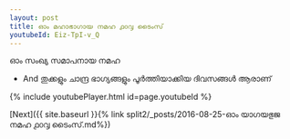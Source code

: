 ```yaml
---
layout: post
title: ഓം മഹാഭാഗായ നമഹ ൧൦൮ ടൈംസ്
youtubeId: Eiz-TpI-v_Q
---
```

 
 
 ഓം സംഖ്യ സമാപനായ നമഹ 
 
 -  And തുക്കളും ചാന്ദ്ര ഭാഗ്യങ്ങളും പൂർത്തിയാക്കിയ ദിവസങ്ങൾ ആരാണ് 
 
  
 
  
 
 
 
 
 
 


{% include youtubePlayer.html id=page.youtubeId %}
 
[Next]({{ site.baseurl }}{% link  split2/_posts/2016-08-25-ഓം യാഗയഭുജ നമഹ ൧൦൮ ടൈംസ്.md%})
 
